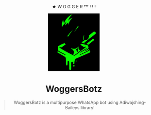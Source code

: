

<div align="center"> ★ W O G G E R  ˢᵉʳ   ! ! !

</p>

<div align="center">

<img src="life.jpg" alt="jigzow" width="170" />

# WoggersBotz

> WoggersBotz is a multipurpose WhatsApp bot using Adiwajshing-Baileys library!

>

>

